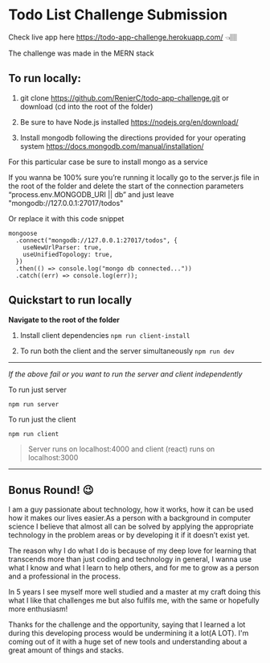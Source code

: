 # Todo List Challenge Submission

Check live app here https://todo-app-challenge.herokuapp.com/ 👈🏽

The challenge was made in the MERN stack

## To run locally:

1. git clone https://github.com/RenierC/todo-app-challenge.git or download (cd into the root of the folder)

2. Be sure to have Node.js installed https://nodejs.org/en/download/

3. Install mongodb following the directions provided for your operating system https://docs.mongodb.com/manual/installation/

For this particular case be sure to install mongo as a service

If you wanna be 100% sure you’re running it locally go to the server.js file in the root of the folder and delete the start of the connection parameters “process.env.MONGODB_URI || db” and just leave "mongodb://127.0.0.1:27017/todos"

Or replace it with this code snippet
```
mongoose
  .connect("mongodb://127.0.0.1:27017/todos", {
    useNewUrlParser: true,
    useUnifiedTopology: true,
  })
  .then(() => console.log("mongo db connected..."))
  .catch((err) => console.log(err));
  ```
  
## Quickstart to run locally 

**Navigate to the root of the folder**

1. Install client dependencies
`npm run client-install`

2. To run both the client and the server simultaneously
`npm run dev`

---
*If the above fail or you want to run the server and client independently*

To run just server

`npm run server`

To run just the client

`npm run client`

>Server runs on localhost:4000 and client (react) runs on localhost:3000

---
## Bonus Round! 😉

I am a guy passionate about technology, how it works, how it can be used how it makes our lives easier.As a person with a background in computer science I believe that almost all can be solved by applying the appropriate technology in the problem areas or by developing it if it doesn’t exist yet.

The reason why I do what I do is because of my deep love for learning that transcends more than just coding and technology in general, I wanna use what I know and what I learn to help others, and for me to grow as a person and a professional in the process.

In 5 years I see myself more well studied and a master at my craft doing this what I like that challenges me but also fulfils me, with the same or hopefully more enthusiasm! 

Thanks for the challenge and the opportunity, saying that I learned a lot during this developing process would be undermining it a lot(A LOT). I'm coming out of it with a huge set of new tools and understanding about a great amount of things and stacks.

  

